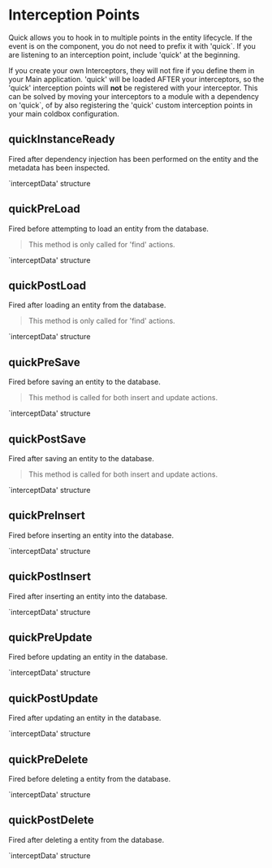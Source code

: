 # Interception Points

Quick allows you to hook in to multiple points in the entity lifecycle. If the event is on the component, you do not need to prefix it with 'quick`. If you are listening to an interception point, include 'quick' at the beginning.


If you create your own Interceptors, they will not fire if you define them in your Main application. 'quick' will be loaded AFTER your interceptors, so the 'quick' interception points will **not** be registered with your interceptor. This can be solved by moving your interceptors to a module with a dependency on 'quick`, of by also registering the 'quick' custom interception points in your main coldbox configuration.


## quickInstanceReady

Fired after dependency injection has been performed on the entity and the metadata has been inspected.

`interceptData' structure





## quickPreLoad

Fired before attempting to load an entity from the database.

> This method is only called for 'find' actions.

`interceptData' structure






## quickPostLoad

Fired after loading an entity from the database.

> This method is only called for 'find' actions.

`interceptData' structure





## quickPreSave

Fired before saving an entity to the database.

> This method is called for both insert and update actions.

`interceptData' structure





## quickPostSave

Fired after saving an entity to the database.

> This method is called for both insert and update actions.

`interceptData' structure





## quickPreInsert

Fired before inserting an entity into the database.

`interceptData' structure





## quickPostInsert

Fired after inserting an entity into the database.

`interceptData' structure





## quickPreUpdate

Fired before updating an entity in the database.

`interceptData' structure





## quickPostUpdate

Fired after updating an entity in the database.

`interceptData' structure





## quickPreDelete

Fired before deleting a entity from the database.

`interceptData' structure





## quickPostDelete

Fired after deleting a entity from the database.

`interceptData' structure





